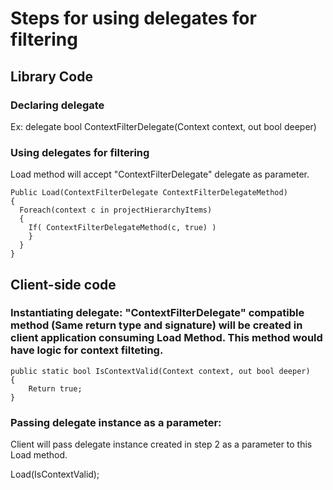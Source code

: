 # Steps for using delegates for filtering

## Library Code

### Declaring delegate 

Ex: delegate bool ContextFilterDelegate(Context context, out bool deeper)

### Using delegates for filtering

Load method will accept "ContextFilterDelegate" delegate as parameter.

```
Public Load(ContextFilterDelegate ContextFilterDelegateMethod)
{
  Foreach(context c in projectHierarchyItems)
  {
    If( ContextFilterDelegateMethod(c, true) )
    }
  }
}
```

## Client-side code

### Instantiating delegate: "ContextFilterDelegate" compatible method (Same return type and signature) will be created in client application consuming Load Method. This method would have logic for context filteting.

```
public static bool IsContextValid(Context context, out bool deeper)
{
	Return true;
}
```

### Passing delegate instance as a parameter: 

Client will pass delegate instance created in step 2 as a parameter to this Load method.

Load(IsContextValid);

